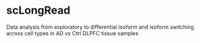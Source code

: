 # scLongRead
Data analysis from exploratory to differential isoform and isoform switching across cell types in AD vs Ctrl DLPFC tissue samples
